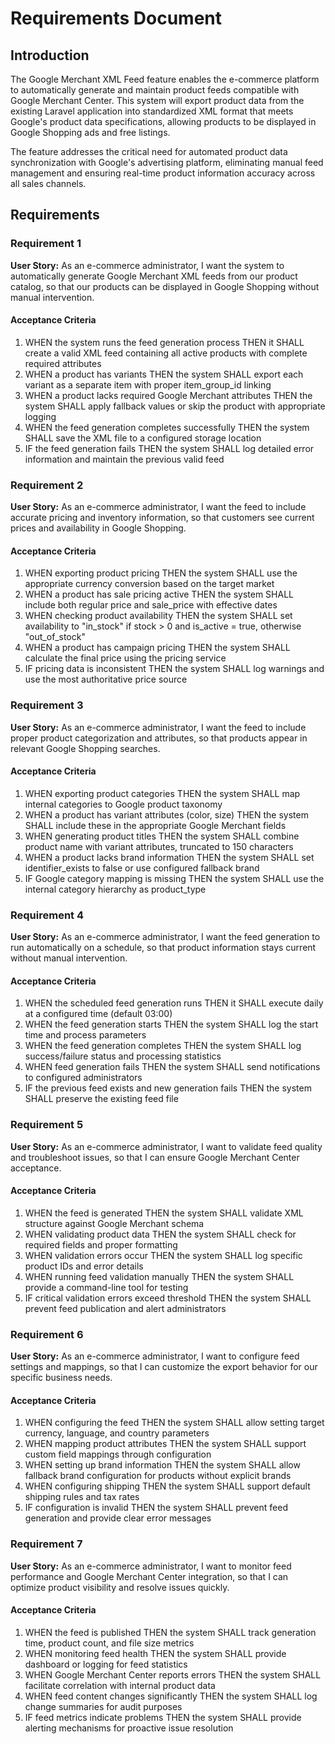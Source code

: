 # Requirements Document

## Introduction

The Google Merchant XML Feed feature enables the e-commerce platform to automatically generate and maintain product feeds compatible with Google Merchant Center. This system will export product data from the existing Laravel application into standardized XML format that meets Google's product data specifications, allowing products to be displayed in Google Shopping ads and free listings.

The feature addresses the critical need for automated product data synchronization with Google's advertising platform, eliminating manual feed management and ensuring real-time product information accuracy across all sales channels.

## Requirements

### Requirement 1

**User Story:** As an e-commerce administrator, I want the system to automatically generate Google Merchant XML feeds from our product catalog, so that our products can be displayed in Google Shopping without manual intervention.

#### Acceptance Criteria

1. WHEN the system runs the feed generation process THEN it SHALL create a valid XML feed containing all active products with complete required attributes
2. WHEN a product has variants THEN the system SHALL export each variant as a separate item with proper item_group_id linking
3. WHEN a product lacks required Google Merchant attributes THEN the system SHALL apply fallback values or skip the product with appropriate logging
4. WHEN the feed generation completes successfully THEN the system SHALL save the XML file to a configured storage location
5. IF the feed generation fails THEN the system SHALL log detailed error information and maintain the previous valid feed

### Requirement 2

**User Story:** As an e-commerce administrator, I want the feed to include accurate pricing and inventory information, so that customers see current prices and availability in Google Shopping.

#### Acceptance Criteria

1. WHEN exporting product pricing THEN the system SHALL use the appropriate currency conversion based on the target market
2. WHEN a product has sale pricing active THEN the system SHALL include both regular price and sale_price with effective dates
3. WHEN checking product availability THEN the system SHALL set availability to "in_stock" if stock > 0 and is_active = true, otherwise "out_of_stock"
4. WHEN a product has campaign pricing THEN the system SHALL calculate the final price using the pricing service
5. IF pricing data is inconsistent THEN the system SHALL log warnings and use the most authoritative price source

### Requirement 3

**User Story:** As an e-commerce administrator, I want the feed to include proper product categorization and attributes, so that products appear in relevant Google Shopping searches.

#### Acceptance Criteria

1. WHEN exporting product categories THEN the system SHALL map internal categories to Google product taxonomy
2. WHEN a product has variant attributes (color, size) THEN the system SHALL include these in the appropriate Google Merchant fields
3. WHEN generating product titles THEN the system SHALL combine product name with variant attributes, truncated to 150 characters
4. WHEN a product lacks brand information THEN the system SHALL set identifier_exists to false or use configured fallback brand
5. IF Google category mapping is missing THEN the system SHALL use the internal category hierarchy as product_type

### Requirement 4

**User Story:** As an e-commerce administrator, I want the feed generation to run automatically on a schedule, so that product information stays current without manual intervention.

#### Acceptance Criteria

1. WHEN the scheduled feed generation runs THEN it SHALL execute daily at a configured time (default 03:00)
2. WHEN the feed generation starts THEN the system SHALL log the start time and process parameters
3. WHEN the feed generation completes THEN the system SHALL log success/failure status and processing statistics
4. WHEN feed generation fails THEN the system SHALL send notifications to configured administrators
5. IF the previous feed exists and new generation fails THEN the system SHALL preserve the existing feed file

### Requirement 5

**User Story:** As an e-commerce administrator, I want to validate feed quality and troubleshoot issues, so that I can ensure Google Merchant Center acceptance.

#### Acceptance Criteria

1. WHEN the feed is generated THEN the system SHALL validate XML structure against Google Merchant schema
2. WHEN validating product data THEN the system SHALL check for required fields and proper formatting
3. WHEN validation errors occur THEN the system SHALL log specific product IDs and error details
4. WHEN running feed validation manually THEN the system SHALL provide a command-line tool for testing
5. IF critical validation errors exceed threshold THEN the system SHALL prevent feed publication and alert administrators

### Requirement 6

**User Story:** As an e-commerce administrator, I want to configure feed settings and mappings, so that I can customize the export behavior for our specific business needs.

#### Acceptance Criteria

1. WHEN configuring the feed THEN the system SHALL allow setting target currency, language, and country parameters
2. WHEN mapping product attributes THEN the system SHALL support custom field mappings through configuration
3. WHEN setting up brand information THEN the system SHALL allow fallback brand configuration for products without explicit brands
4. WHEN configuring shipping THEN the system SHALL support default shipping rules and tax rates
5. IF configuration is invalid THEN the system SHALL prevent feed generation and provide clear error messages

### Requirement 7

**User Story:** As an e-commerce administrator, I want to monitor feed performance and Google Merchant Center integration, so that I can optimize product visibility and resolve issues quickly.

#### Acceptance Criteria

1. WHEN the feed is published THEN the system SHALL track generation time, product count, and file size metrics
2. WHEN monitoring feed health THEN the system SHALL provide dashboard or logging for feed statistics
3. WHEN Google Merchant Center reports errors THEN the system SHALL facilitate correlation with internal product data
4. WHEN feed content changes significantly THEN the system SHALL log change summaries for audit purposes
5. IF feed metrics indicate problems THEN the system SHALL provide alerting mechanisms for proactive issue resolution
